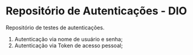 # Repositório de Autenticações - DIO
Repositório de testes de autenticações.
 1. Autenticação via nome de usuário e senha;
 2. Autenticação via Token de acesso pessoal;